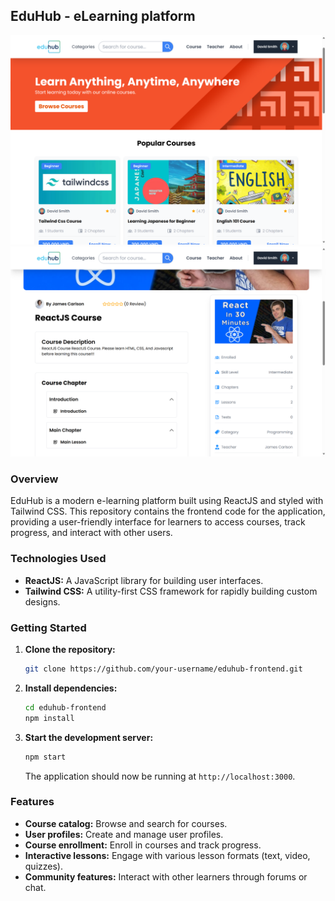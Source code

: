 ## EduHub - eLearning platform

![Eduhub1](public/images/eduhub-demo-1.png)
![Eduhub2](public/images/eduhub-demo-2.png)

### Overview

EduHub is a modern e-learning platform built using ReactJS and styled with Tailwind CSS. This repository contains the frontend code for the application, providing a user-friendly interface for learners to access courses, track progress, and interact with other users.

### Technologies Used

- **ReactJS:** A JavaScript library for building user interfaces.
- **Tailwind CSS:** A utility-first CSS framework for rapidly building custom designs.

### Getting Started

1. **Clone the repository:**
   ```bash
   git clone https://github.com/your-username/eduhub-frontend.git
   ```
2. **Install dependencies:**
   ```bash
   cd eduhub-frontend
   npm install
   ```
3. **Start the development server:**
   ```bash
   npm start
   ```
   The application should now be running at `http://localhost:3000`.

### Features

- **Course catalog:** Browse and search for courses.
- **User profiles:** Create and manage user profiles.
- **Course enrollment:** Enroll in courses and track progress.
- **Interactive lessons:** Engage with various lesson formats (text, video, quizzes).
- **Community features:** Interact with other learners through forums or chat.
